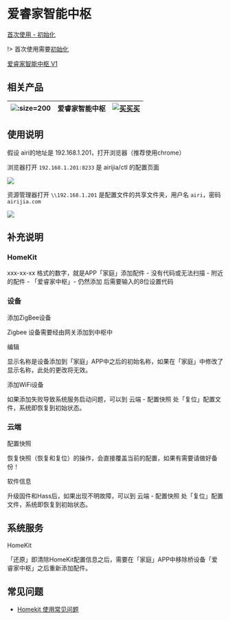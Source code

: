 # 爱睿家智能中枢


[首次使用 - 初始化](ctl/init)

!> 首次使用需要[初始化](ctl/init)

[爱睿家智能中枢 V1](//player.bilibili.com/player.html?aid=26627767&cid=45795189&page=1 ':include :type=iframe width="720" height="530"')



## 相关产品

| ![](http://pic.airijia.com/doc/20190301094146.png ':size=200')| 爱睿家智能中枢 |  [![买买买](http://cdn.airijia.com/b6eca8da724952cc0251.gif ':size=150')](https://item.taobao.com/item.htm?id=551916269657) |  
|:-:|:-:|:-:|






## 使用说明

假设 airi的地址是 192.168.1.201，打开浏览器（推荐使用chrome）


浏览器打开 `192.168.1.201:8233` 是 airijia/ctl 的配置页面

![](http://pic.airijia.com/doc/20181126103723.png)


资源管理器打开 `\\192.168.1.201` 是配置文件的共享文件夹，用户名 `airi`，密码 `airijia.com`


![](http://pic.airijia.com/doc/20181126103401.png)




## 补充说明



### HomeKit

xxx-xx-xx 格式的数字，就是APP「家庭」添加配件 - 没有代码或无法扫描 - 附近的配件 - 「爱睿家中枢」- 仍然添加 后需要输入的8位设置代码


### 设备

添加ZigBee设备

Zigbee 设备需要经由网关添加到中枢中

编辑

显示名称是设备添加到「家庭」APP中之后的初始名称，如果在「家庭」中修改了显示名称，此处的更改将无效。

添加WiFi设备

如果添加失败导致系统服务启动问题，可以到 云端 - 配置快照 处「复位」配置文件，系统即恢复到初始状态。


### 云端

配置快照

恢复快照（恢复和复位）的操作，会直接覆盖当前的配置，如果有需要请做好备份！

软件信息

升级固件和Hass后，如果出现不明故障，可以到 云端 - 配置快照 处「复位」配置文件，系统即恢复到初始状态。


## 系统服务

HomeKit

「还原」即清除HomeKit配置信息之后，需要在「家庭」APP中移除桥设备「爱睿家中枢」之后重新添加配件。







## 常见问题

- [Homekit 使用常见问题](ctl/homekit/)



<!-- ## 扩展功能

- [REST API](ctl/develop/external_api_rest)
- [WEBSOCKET API](ctl/develop/external_api_websocket) -->